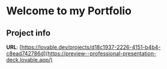 # Welcome to my Portfolio

## Project info

**URL**: [https://lovable.dev/projects/d18c1937-2226-4151-b4b4-c8ead742786d](https://preview--professional-presentation-deck.lovable.app/)
